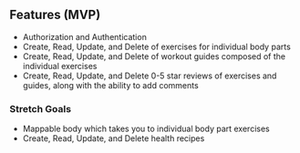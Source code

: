 ## Features (MVP)

 - Authorization and Authentication
 - Create, Read, Update, and Delete of exercises for individual body parts
 -  Create, Read, Update, and Delete of workout guides composed of the individual exercises
 - Create, Read, Update, and Delete 0-5 star reviews of exercises and guides, along with the ability to add comments

### Stretch Goals

  - Mappable body which takes you to individual body part exercises
  - Create, Read, Update, and Delete health recipes
